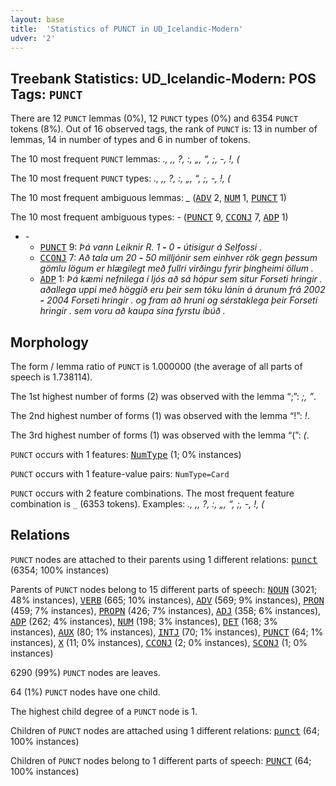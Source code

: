 ```yaml
---
layout: base
title:  'Statistics of PUNCT in UD_Icelandic-Modern'
udver: '2'
---
```


## Treebank Statistics: UD_Icelandic-Modern: POS Tags: `PUNCT`

There are 12 `PUNCT` lemmas (0%), 12 `PUNCT` types (0%) and 6354 `PUNCT` tokens (8%).
Out of 16 observed tags, the rank of `PUNCT` is: 13 in number of lemmas, 14 in number of types and 6 in number of tokens.

The 10 most frequent `PUNCT` lemmas: <em>., ,, ?, :, „, “, ;, -, !, (</em>

The 10 most frequent `PUNCT` types:  <em>., ,, ?, :, „, “, ;, -, !, (</em>

The 10 most frequent ambiguous lemmas: <em>_</em> (<tt><a href="is_modern-pos-ADV.html">ADV</a></tt> 2, <tt><a href="is_modern-pos-NUM.html">NUM</a></tt> 1, <tt><a href="is_modern-pos-PUNCT.html">PUNCT</a></tt> 1)

The 10 most frequent ambiguous types:  <em>-</em> (<tt><a href="is_modern-pos-PUNCT.html">PUNCT</a></tt> 9, <tt><a href="is_modern-pos-CCONJ.html">CCONJ</a></tt> 7, <tt><a href="is_modern-pos-ADP.html">ADP</a></tt> 1)


* <em>-</em>
  * <tt><a href="is_modern-pos-PUNCT.html">PUNCT</a></tt> 9: <em>Þá vann Leiknir R. 1 <b>-</b> 0 <b>-</b> útisigur á Selfossi .</em>
  * <tt><a href="is_modern-pos-CCONJ.html">CCONJ</a></tt> 7: <em>Að tala um 20 <b>-</b> 50 milljónir sem einhver rök gegn þessum gömlu lögum er hlægilegt með fullri virðingu fyrir þingheimi öllum .</em>
  * <tt><a href="is_modern-pos-ADP.html">ADP</a></tt> 1: <em>Þá kæmi nefnilega í ljós að sá hópur sem situr Forseti hringir . aðallega uppi með höggið eru þeir sem tóku lánin á árunum frá 2002 <b>-</b> 2004 Forseti hringir . og fram að hruni og sérstaklega þeir Forseti hringir . sem voru að kaupa sína fyrstu íbúð .</em>

## Morphology

The form / lemma ratio of `PUNCT` is 1.000000 (the average of all parts of speech is 1.738114).

The 1st highest number of forms (2) was observed with the lemma “;”: <em>;, ”</em>.

The 2nd highest number of forms (1) was observed with the lemma “!”: <em>!</em>.

The 3rd highest number of forms (1) was observed with the lemma “(”: <em>(</em>.

`PUNCT` occurs with 1 features: <tt><a href="is_modern-feat-NumType.html">NumType</a></tt> (1; 0% instances)

`PUNCT` occurs with 1 feature-value pairs: `NumType=Card`

`PUNCT` occurs with 2 feature combinations.
The most frequent feature combination is `_` (6353 tokens).
Examples: <em>., ,, ?, :, „, “, ;, -, !, (</em>


## Relations

`PUNCT` nodes are attached to their parents using 1 different relations: <tt><a href="is_modern-dep-punct.html">punct</a></tt> (6354; 100% instances)

Parents of `PUNCT` nodes belong to 15 different parts of speech: <tt><a href="is_modern-pos-NOUN.html">NOUN</a></tt> (3021; 48% instances), <tt><a href="is_modern-pos-VERB.html">VERB</a></tt> (665; 10% instances), <tt><a href="is_modern-pos-ADV.html">ADV</a></tt> (569; 9% instances), <tt><a href="is_modern-pos-PRON.html">PRON</a></tt> (459; 7% instances), <tt><a href="is_modern-pos-PROPN.html">PROPN</a></tt> (426; 7% instances), <tt><a href="is_modern-pos-ADJ.html">ADJ</a></tt> (358; 6% instances), <tt><a href="is_modern-pos-ADP.html">ADP</a></tt> (262; 4% instances), <tt><a href="is_modern-pos-NUM.html">NUM</a></tt> (198; 3% instances), <tt><a href="is_modern-pos-DET.html">DET</a></tt> (168; 3% instances), <tt><a href="is_modern-pos-AUX.html">AUX</a></tt> (80; 1% instances), <tt><a href="is_modern-pos-INTJ.html">INTJ</a></tt> (70; 1% instances), <tt><a href="is_modern-pos-PUNCT.html">PUNCT</a></tt> (64; 1% instances), <tt><a href="is_modern-pos-X.html">X</a></tt> (11; 0% instances), <tt><a href="is_modern-pos-CCONJ.html">CCONJ</a></tt> (2; 0% instances), <tt><a href="is_modern-pos-SCONJ.html">SCONJ</a></tt> (1; 0% instances)

6290 (99%) `PUNCT` nodes are leaves.

64 (1%) `PUNCT` nodes have one child.

The highest child degree of a `PUNCT` node is 1.

Children of `PUNCT` nodes are attached using 1 different relations: <tt><a href="is_modern-dep-punct.html">punct</a></tt> (64; 100% instances)

Children of `PUNCT` nodes belong to 1 different parts of speech: <tt><a href="is_modern-pos-PUNCT.html">PUNCT</a></tt> (64; 100% instances)

